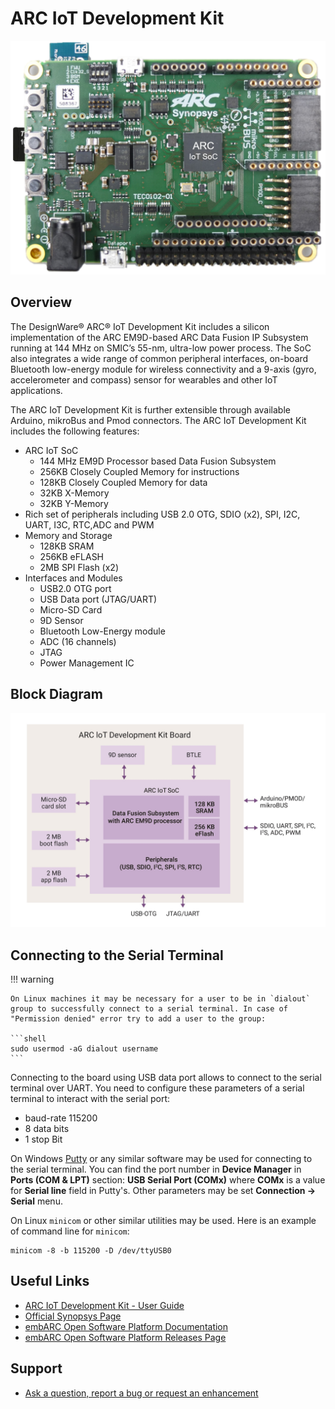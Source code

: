# ARC IoT Development Kit

![ARC IoT Development Kit](images/board-iot.png)

## Overview

The DesignWare® ARC® IoT Development Kit includes a silicon implementation of
the ARC EM9D-based ARC Data Fusion IP Subsystem running at 144 MHz on SMIC’s
55-nm, ultra-low power process. The SoC also integrates a wide range of common
peripheral interfaces, on-board Bluetooth low-energy module for wireless
connectivity and a 9-axis (gyro, accelerometer and compass) sensor for
wearables and other IoT applications.

The ARC IoT Development Kit is further extensible through available Arduino,
mikroBus and Pmod connectors. The ARC IoT Development Kit includes the
following features:

* ARC IoT SoC
    * 144 MHz EM9D Processor based Data Fusion Subsystem
    * 256KB Closely Coupled Memory for instructions
    * 128KB Closely Coupled Memory for data
    * 32KB X-Memory
    * 32KB Y-Memory
* Rich set of peripherals including USB 2.0 OTG, SDIO (x2), SPI, I2C, UART, I3C, RTC,ADC and PWM
* Memory and Storage
    * 128KB SRAM
    * 256KB eFLASH
    * 2MB SPI Flash (x2)
* Interfaces and Modules
    * USB2.0 OTG port
    * USB Data port (JTAG/UART)
    * Micro-SD Card
    * 9D Sensor
    * Bluetooth Low-Energy module
    * ADC (16 channels)
    * JTAG
    * Power Management IC

## Block Diagram

![ARC IoT DK block diagram](./images/board-iot-blocks.jpg)

## Connecting to the Serial Terminal

!!! warning

    On Linux machines it may be necessary for a user to be in `dialout`
    group to successfully connect to a serial terminal. In case of
    "Permission denied" error try to add a user to the group:

    ```shell
    sudo usermod -aG dialout username
    ```

Connecting to the board using USB data port allows to connect to the serial
terminal over UART. You need to configure these parameters of a serial
terminal to interact with the serial port:

* baud-rate 115200
* 8 data bits
* 1 stop Bit

On Windows [Putty](https://www.putty.org/) or any similar software may be used for connecting
to the serial terminal. You can find the port number in **Device Manager** in
**Ports (COM & LPT)** section: **USB Serial Port (COMx)** where **COMx** is
a value for **Serial line** field in Putty's. Other parameters may be set
**Connection → Serial** menu.

On Linux `minicom` or other similar utilities may be used. Here is an example
of command line for `minicom`:

```shell
minicom -8 -b 115200 -D /dev/ttyUSB0
```

## Useful Links

* [ARC IoT Development Kit - User Guide](files/ARC_IoTDK_User_Guide.pdf)
* [Official Synopsys Page](https://www.synopsys.com/dw/ipdir.php?ds=arc_iot_development_kit)
* [embARC Open Software Platform Documentation](https://foss-for-synopsys-dwc-arc-processors.github.io/embarc_osp)
* [embARC Open Software Platform Releases Page](https://github.com/foss-for-synopsys-dwc-arc-processors/embarc_osp/releases)

## Support

* [Ask a question, report a bug or request an enhancement](https://github.com/foss-for-synopsys-dwc-arc-processors/ARC-Development-Systems-Forum/wiki/Reporting-a-bug)
